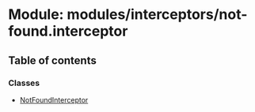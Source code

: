 # Module: modules/interceptors/not-found.interceptor

## Table of contents

### Classes

- [NotFoundInterceptor](../classes/modules_interceptors_not_found_interceptor.NotFoundInterceptor.md)
